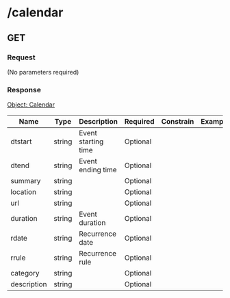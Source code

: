 # /calendar

## GET


### Request
(No parameters required)

### Response
[Object: Calendar](schema/calendar.json)

| Name  | Type  | Description | Required | Constrain | Example |
|-------|-------|-------------|----------|-----------|---------| 
| dtstart | string | Event starting time | Optional |  |  |
| dtend | string | Event ending time | Optional |  |  |
| summary | string |  | Optional |  |  |
| location | string |  | Optional |  |  |
| url | string |  | Optional |  |  |
| duration | string | Event duration | Optional |  |  |
| rdate | string | Recurrence date | Optional |  |  |
| rrule | string | Recurrence rule | Optional |  |  |
| category | string |  | Optional |  |  |
| description | string |  | Optional |  |  |
               